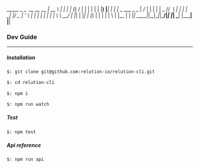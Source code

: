  _____      ​_       _   _​                 __   __      __
|  __ \    | |     | | (_)              /   | |  |    |  |
| |__) |___| |_   ​_| |_​ _  ___  _ _    |   /  |  |    |  |
|  ​_  // _​ \ | | | | __| |/ _ \| '_ \  |  |   |  |    |  |
| | \ \  __/ | |_| | |_| | (_) | | | | |   \  |  |__  |  |
|_|  \_\___|_|\__,_|\__|_|\___/|_| |_|  \___| |_____| |__|


### Dev Guide
---

##### Installation
```bash
$: git clone git@github.com:relution-io/relution-cli.git

$: cd relution-cli
 
$: npm i

$: npm run watch
```

##### Test

```bash
$: npm test
```

##### Api reference
```bash
$: npm run api
```